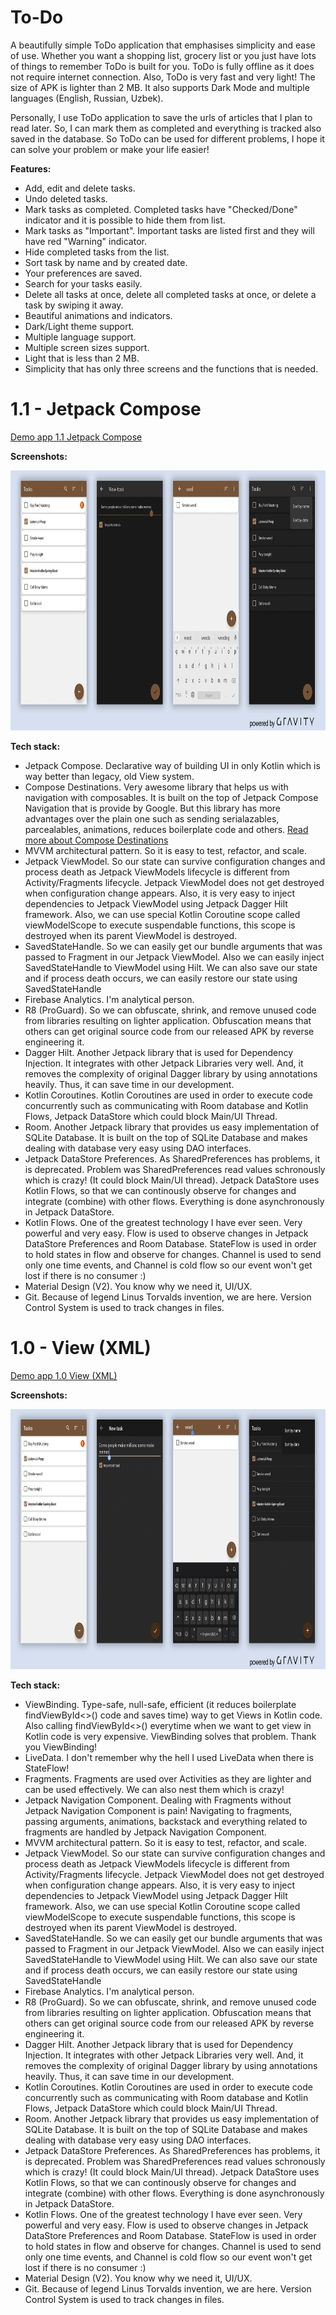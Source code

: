 # To-Do

A beautifully simple ToDo application that emphasises simplicity and ease of use. Whether you want a shopping list, grocery list or you just have lots of things to remember ToDo is built for you. ToDo is fully offline as it does not require internet connection. Also, ToDo is very fast and very light! The size of APK is lighter than 2 MB. It also supports Dark Mode and multiple languages (English, Russian, Uzbek).

Personally, I use ToDo application to save the urls of articles that I plan to read later. So, I can mark them as completed and everything is tracked also saved in the database. So ToDo can be used for different problems, I hope it can solve your problem or make your life easier!

**Features:**

- Add, edit and delete tasks.
- Undo deleted tasks.
- Mark tasks as completed. Completed tasks have "Checked/Done" indicator and it is possible to hide them from list.
- Mark tasks as "Important". Important tasks are listed first and they will have red "Warning" indicator.
- Hide completed tasks from the list.
- Sort task by name and by created date.
- Your preferences are saved.
- Search for your tasks easily.
- Delete all tasks at once, delete all completed tasks at once, or delete a task by swiping it away.
- Beautiful animations and indicators.
- Dark/Light theme support.
- Multiple language support.
- Multiple screen sizes support.
- Light that is less than 2 MB.
- Simplicity that has only three screens and the functions that is needed.

# 1.1 - Jetpack Compose

<a href="https://github.com/raheemadamboev/todo-app/blob/1.1/app/release/app-release.apk">Demo app 1.1 Jetpack Compose</a>

**Screenshots:**

<p align="center">
 <img src="https://github.com/raheemadamboev/todo-app/blob/master/banner/ToDo%201.1.jpg" width="869" height="416" />
</p>

**Tech stack:**

- Jetpack Compose. Declarative way of building UI in only Kotlin which is way better than legacy, old View system.
- Compose Destinations. Very awesome library that helps us with navigation with composables. It is built on the top of Jetpack Compose Navigation that is provide by Google. But this library has more advantages over the plain one such as sending serialazables, parcealables, animations, reduces boilerplate code and others. [Read more about Compose Destinations](https://github.com/raamcosta/compose-destinations)
- MVVM architectural pattern. So it is easy to test, refactor, and scale.
- Jetpack ViewModel. So our state can survive configuration changes and process death as Jetpack ViewModels lifecycle is different from Activity/Fragments lifecycle. Jetpack ViewModel does not get destroyed when configuration change appears. Also, it is very easy to inject dependencies to Jetpack ViewModel using Jetpack Dagger Hilt framework. Also, we can use special Kotlin Coroutine scope called viewModelScope to execute suspendable functions, this scope is destroyed when its parent ViewModel is destroyed.
- SavedStateHandle. So we can easily get our bundle arguments that was passed to Fragment in our Jetpack ViewModel. Also we can easily inject SavedStateHandle to ViewModel using Hilt. We can also save our state and if process death occurs, we can easily restore our state using SavedStateHandle
- Firebase Analytics. I'm analytical person.
- R8 (ProGuard). So we can obfuscate, shrink, and remove unused code from libraries resulting on lighter application. Obfuscation means that others can get original source code from our released APK by reverse engineering it.
- Dagger Hilt. Another Jetpack library that is used for Dependency Injection. It integrates with other Jetpack Libraries very well. And, it removes the complexity of original Dagger library by using annotations heavily. Thus, it can save time in our development.
- Kotlin Coroutines. Kotlin Coroutines are used in order to execute code concurrently such as communicating with Room database and Kotlin Flows, Jetpack DataStore which could block Main/UI Thread.
- Room. Another Jetpack library that provides us easy implementation of SQLite Database. It is built on the top of SQLite Database and makes dealing with database very easy using DAO interfaces.
- Jetpack DataStore Preferences. As SharedPreferences has problems, it is deprecated. Problem was SharedPreferences read values schronously which is crazy! (It could block Main/UI thread). Jetpack DataStore uses Kotlin Flows, so that we can continously observe for changes and integrate (combine) with other flows. Everything is done asynchronously in Jetpack DataStore.
- Kotlin Flows. One of the greatest technology I have ever seen. Very powerful and very easy. Flow is used to observe changes in Jetpack DataStore Preferences and Room Database. StateFlow is used in order to hold states in flow and observe for changes. Channel is used to send only one time events, and Channel is cold flow so our event won't get lost if there is no consumer :)
- Material Design (V2). You know why we need it, UI/UX.
- Git. Because of legend Linus Torvalds invention, we are here. Version Control System is used to track changes in files.

# 1.0 - View (XML)

<a href="https://github.com/raheemadamboev/todo-app/blob/1.0/app/release/app-release.apk">Demo app 1.0 View (XML)</a>

**Screenshots:**

<p align="center">
<img src="https://github.com/raheemadamboev/todo-app/blob/master/banner/ToDo%201.0.jpg" width="869" height="416">
</p>

**Tech stack:**

- ViewBinding. Type-safe, null-safe, efficient (it reduces boilerplate findViewById<>() code and saves time) way to get Views in Kotlin code. Also calling findViewById<>() everytime when we want to get view in Kotlin code is very expensive. ViewBinding solves that problem. Thank you ViewBinding!
- LiveData. I don't remember why the hell I used LiveData when there is StateFlow!
- Fragments. Fragments are used over Activities as they are lighter and can be used effectively. We can also nest them which is crazy!
- Jetpack Navigation Component. Dealing with Fragments without Jetpack Navigation Component is pain! Navigating to fragments, passing arguments, animations, backstack and everything related to fragments are handled by Jetpack Navigation Component.
- MVVM architectural pattern. So it is easy to test, refactor, and scale.
- Jetpack ViewModel. So our state can survive configuration changes and process death as Jetpack ViewModels lifecycle is different from Activity/Fragments lifecycle. Jetpack ViewModel does not get destroyed when configuration change appears. Also, it is very easy to inject dependencies to Jetpack ViewModel using Jetpack Dagger Hilt framework. Also, we can use special Kotlin Coroutine scope called viewModelScope to execute suspendable functions, this scope is destroyed when its parent ViewModel is destroyed.
- SavedStateHandle. So we can easily get our bundle arguments that was passed to Fragment in our Jetpack ViewModel. Also we can easily inject SavedStateHandle to ViewModel using Hilt. We can also save our state and if process death occurs, we can easily restore our state using SavedStateHandle
- Firebase Analytics. I'm analytical person.
- R8 (ProGuard). So we can obfuscate, shrink, and remove unused code from libraries resulting on lighter application. Obfuscation means that others can get original source code from our released APK by reverse engineering it.
- Dagger Hilt. Another Jetpack library that is used for Dependency Injection. It integrates with other Jetpack Libraries very well. And, it removes the complexity of original Dagger library by using annotations heavily. Thus, it can save time in our development.
- Kotlin Coroutines. Kotlin Coroutines are used in order to execute code concurrently such as communicating with Room database and Kotlin Flows, Jetpack DataStore which could block Main/UI Thread.
- Room. Another Jetpack library that provides us easy implementation of SQLite Database. It is built on the top of SQLite Database and makes dealing with database very easy using DAO interfaces.
- Jetpack DataStore Preferences. As SharedPreferences has problems, it is deprecated. Problem was SharedPreferences read values schronously which is crazy! (It could block Main/UI thread). Jetpack DataStore uses Kotlin Flows, so that we can continously observe for changes and integrate (combine) with other flows. Everything is done asynchronously in Jetpack DataStore.
- Kotlin Flows. One of the greatest technology I have ever seen. Very powerful and very easy. Flow is used to observe changes in Jetpack DataStore Preferences and Room Database. StateFlow is used in order to hold states in flow and observe for changes. Channel is used to send only one time events, and Channel is cold flow so our event won't get lost if there is no consumer :)
- Material Design (V2). You know why we need it, UI/UX.
- Git. Because of legend Linus Torvalds invention, we are here. Version Control System is used to track changes in files.
